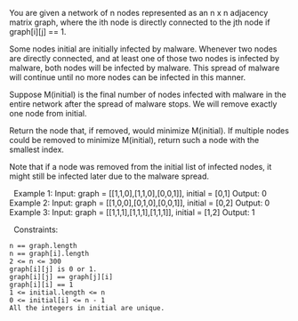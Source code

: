 You are given a network of n nodes represented as an n x n adjacency matrix graph, where the ith node is directly connected to the jth node if graph[i][j] == 1.

Some nodes initial are initially infected by malware. Whenever two nodes are directly connected, and at least one of those two nodes is infected by malware, both nodes will be infected by malware. This spread of malware will continue until no more nodes can be infected in this manner.

Suppose M(initial) is the final number of nodes infected with malware in the entire network after the spread of malware stops. We will remove exactly one node from initial.

Return the node that, if removed, would minimize M(initial). If multiple nodes could be removed to minimize M(initial), return such a node with the smallest index.

Note that if a node was removed from the initial list of infected nodes, it might still be infected later due to the malware spread.

 
Example 1:
Input: graph = [[1,1,0],[1,1,0],[0,0,1]], initial = [0,1]
Output: 0
Example 2:
Input: graph = [[1,0,0],[0,1,0],[0,0,1]], initial = [0,2]
Output: 0
Example 3:
Input: graph = [[1,1,1],[1,1,1],[1,1,1]], initial = [1,2]
Output: 1

 
Constraints:


	n == graph.length
	n == graph[i].length
	2 <= n <= 300
	graph[i][j] is 0 or 1.
	graph[i][j] == graph[j][i]
	graph[i][i] == 1
	1 <= initial.length <= n
	0 <= initial[i] <= n - 1
	All the integers in initial are unique.

